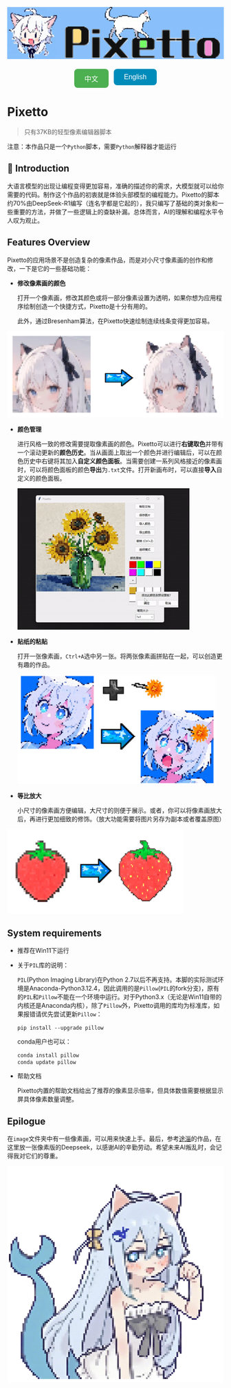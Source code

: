 <img src="image\logo.png" >

<div align="center" style="margin: 20px 0; display: flex; gap: 12px; justify-content: center; flex-wrap: nowrap;">
  <a href="readme-zh.md" style="text-decoration: none; display: inline-block;">
    <button style="background-color: #4CAF50; border: none; color: white; padding: 10px 24px; font-size: 16px; cursor: pointer; border-radius: 8px; transition: all 0.3s; white-space: nowrap;">
      中文
    </button>
  </a>
  <a href="readme.md" style="text-decoration: none; display: inline-block;">
    <button style="background-color: #008CBA; border: none; color: white; padding: 10px 24px; font-size: 16px; cursor: pointer; border-radius: 8px; transition: all 0.3s; white-space: nowrap;">
      English
    </button>
  </a>
</div>

# Pixetto

> 只有37KB的轻型像素编辑器脚本

注意：本作品只是一个`Python`脚本，需要`Python`解释器才能运行



## 🤖 Introduction

大语言模型的出现让编程变得更加容易，准确的描述你的需求，大模型就可以给你需要的代码。制作这个作品的初衷就是体验头部模型的编程能力。Pixetto的脚本约70%由DeepSeek-R1编写（连名字都是它起的），我只编写了基础的类对象和一些重要的方法，并做了一些逻辑上的查缺补漏。总体而言，AI的理解和编程水平令人叹为观止。



## Features Overview

Pixetto的应用场景不是创造复杂的像素作品，而是对小尺寸像素画的创作和修改，一下是它的一些基础功能：

- **修改像素画的颜色**

  打开一个像素画，修改其颜色或将一部分像素设置为透明，如果你想为应用程序绘制创造一个快捷方式，Pixetto是十分有用的。
  
  此外，通过Bresenham算法，在Pixetto快速绘制连续线条变得更加容易。

<img src="image\示意4.png" style="zoom: 67%;" />





- **颜色管理**

  进行风格一致的修改需要提取像素画的颜色。Pixetto可以进行**右键取色**并带有一个滚动更新的**颜色历史**。当从画面上取出一个颜色并进行编辑后，可以在颜色历史中右键将其加入**自定义颜色面板**。当需要创建一系列风格接近的像素画时，可以将颜色面板的颜色**导出**为`.txt`文件。打开新画布时，可以直接**导入**自定义的颜色面板。

  <img src="image\示意1.gif" >





- **贴纸的粘贴**

  打开一张像素画，`Ctrl+A`选中另一张。将两张像素画拼贴在一起，可以创造更有趣的作品。

  <img src="image\示意3.png" style="zoom: 45%;" />

  

- **等比放大**

  小尺寸的像素画方便编辑，大尺寸的则便于展示。或者，你可以将像素画放大后，再进行更加细致的修饰。（放大功能需要将图片另存为副本或者覆盖原图）

<img src="image\示意2.png" style="zoom:40%;" />



## System requirements

- 推荐在Win11下运行

- 关于`PIL`库的说明：

  `PIL`(Python Imaging Library)在Python 2.7以后不再支持。本脚的实际测试环境是Anaconda-Python3.12.4，因此调用的是`Pillow`(`PIL`的fork分支)，原有的`PIL`和`Pillow`不能在一个环境中运行。对于Python3.x（无论是Win11自带的内核还是Anaconda内核），除了`Pillow`外，Pixetto调用的库均为标准库，如果报错请优先尝试更新`Pillow`：

  ```
  pip install --upgrade pillow
  ```

  conda用户也可以：

  ```
  conda install pillow
  conda update pillow
  ```

- 帮助文档

  Pixetto内置的帮助文档给出了推荐的像素显示倍率，但具体数值需要根据显示屏具体像素数量调整。

  

## Epilogue

在`image`文件夹中有一些像素画，可以用来快速上手。最后，参考[途淄](https://space.bilibili.com/448579929)的作品，在这里放一张像素版的Deepseek，以感谢AI的辛勤劳动。希望未来AI叛乱时，会记得我对它们的尊重。

<img src="image\deepseekgirl.png">



